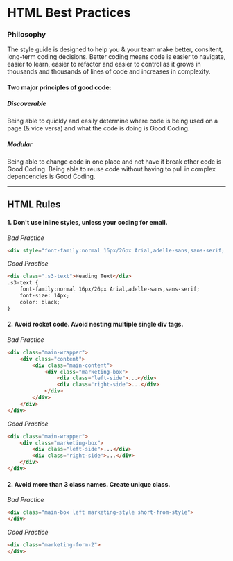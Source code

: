 HTML Best Practices
==================

###  Philosophy
  The style guide is designed to help you & your team make better, consitent, long-term coding decisions. Better coding means code is easier to navigate, easier to learn, easier to refactor and easier to control as it grows in thousands and thousands of lines of code and increases in complexity.

#### Two major principles of good code:
#####  Discoverable
  Being able to quickly and easily determine where code is being used on a page (& vice versa) and what the code is doing is Good Coding.

#####  Modular
  Being able to change code in one place and not have it break other code is Good Coding. Being able to reuse code without having to pull in complex depencencies is Good Coding.

* * *
HTML Rules
--------------------

####  1. Don't use inline styles, unless your coding for email.

*Bad Practice*
```html
<div style="font-family:normal 16px/26px Arial,adelle-sans,sans-serif; font-size: 14px; color: black; ">Heading Text</div>

```

*Good Practice*
```html
<div class=".s3-text">Heading Text</div>
.s3-text {
	font-family:normal 16px/26px Arial,adelle-sans,sans-serif;
	font-size: 14px; 
	color: black; 
}
```

#### 2. Avoid rocket code. Avoid nesting multiple single div tags.

*Bad Practice*
```html
<div class="main-wrapper">
	<div class="content">
		<div class="main-content">
			<div class="marketing-box">
				<div class="left-side">...</div>
				<div class="right-side">...</div>
			</div>
		</div>
	</div>
</div>

```

*Good Practice*
```html
<div class="main-wrapper">
	<div class="marketing-box">
		<div class="left-side">...</div>
		<div class="right-side">...</div>
	</div>
</div>
```

#### 2. Avoid more than 3 class names. Create unique class.

*Bad Practice*
```html
<div class="main-box left marketing-style short-from-style">
</div>

```

*Good Practice*
```html
<div class="marketing-form-2">
</div>
```